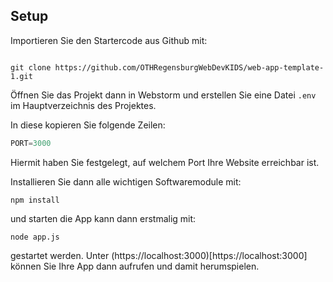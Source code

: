 ## Setup

Importieren Sie den Startercode aus Github mit:

~~~shell
   
git clone https://github.com/OTHRegensburgWebDevKIDS/web-app-template-1.git
~~~


Öffnen Sie das Projekt dann in Webstorm und erstellen Sie eine Datei `.env` im Hauptverzeichnis des Projektes.

In diese kopieren Sie folgende Zeilen: 
~~~ js
PORT=3000
~~~
Hiermit haben Sie festgelegt, auf welchem Port Ihre Website erreichbar ist. 

Installieren Sie dann alle wichtigen Softwaremodule mit:

~~~shell
npm install
~~~

und starten die App kann dann erstmalig mit:  
~~~shell
node app.js
~~~
gestartet werden. Unter (https://localhost:3000)[https://localhost:3000]
können Sie Ihre App dann aufrufen und damit herumspielen.

